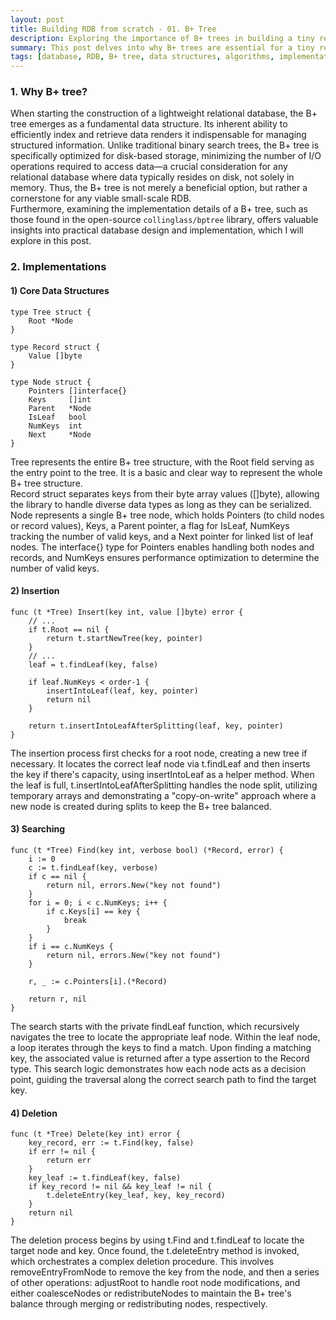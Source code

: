 ```yaml
---
layout: post
title: Building RDB from scratch - 01. B+ Tree
description: Exploring the importance of B+ trees in building a tiny relational database (RDB) and reflecting on the implementation insights gained from examining an open-source B+ tree library.
summary: This post delves into why B+ trees are essential for a tiny relational database and discusses key learnings from reviewing the collinglass/bptree implementation.
tags: [database, RDB, B+ tree, data structures, algorithms, implementation, software engineering]
---
```


### 1. Why B+ tree?
When starting the construction of a lightweight relational database, the B+ tree emerges as a fundamental data structure. Its inherent ability to efficiently index and retrieve data renders it indispensable for managing structured information. Unlike traditional binary search trees, the B+ tree is specifically optimized for disk-based storage, minimizing the number of I/O operations required to access data—a crucial consideration for any relational database where data typically resides on disk, not solely in memory. Thus, the B+ tree is not merely a beneficial option, but rather a cornerstone for any viable small-scale RDB.  
Furthermore, examining the implementation details of a B+ tree, such as those found in the open-source `collinglass/bptree` library, offers valuable insights into practical database design and implementation, which I will explore in this post.

### 2. Implementations

#### 1) Core Data Structures
```gotemplate
type Tree struct {
	Root *Node
}

type Record struct {
	Value []byte
}

type Node struct {
	Pointers []interface{}
	Keys     []int
	Parent   *Node
	IsLeaf   bool
	NumKeys  int
	Next     *Node
}
```
Tree represents the entire B+ tree structure, with the Root field serving as the entry point to the tree. It is a basic and clear way to represent the whole B+ tree structure.  
Record struct separates keys from their byte array values ([]byte), allowing the library to handle diverse data types as long as they can be serialized.  
Node represents a single B+ tree node, which holds Pointers (to child nodes or record values), Keys, a Parent pointer, a flag for IsLeaf, NumKeys tracking the number of valid keys, and a Next pointer for linked list of leaf nodes. The interface{} type for Pointers enables handling both nodes and records, and NumKeys ensures performance optimization to determine the number of valid keys.  

#### 2) Insertion

```gotemplate
func (t *Tree) Insert(key int, value []byte) error {
	// ...
	if t.Root == nil {
		return t.startNewTree(key, pointer)
	}
	// ...
    leaf = t.findLeaf(key, false)
    
	if leaf.NumKeys < order-1 {
		insertIntoLeaf(leaf, key, pointer)
		return nil
	}

	return t.insertIntoLeafAfterSplitting(leaf, key, pointer)
}
```
The insertion process first checks for a root node, creating a new tree if necessary. It locates the correct leaf node via t.findLeaf and then inserts the key if there's capacity, using insertIntoLeaf as a helper method. When the leaf is full, t.insertIntoLeafAfterSplitting handles the node split, utilizing temporary arrays and demonstrating a "copy-on-write" approach where a new node is created during splits to keep the B+ tree balanced.

#### 3) Searching
```gotemplate
func (t *Tree) Find(key int, verbose bool) (*Record, error) {
	i := 0
	c := t.findLeaf(key, verbose)
	if c == nil {
		return nil, errors.New("key not found")
	}
	for i = 0; i < c.NumKeys; i++ {
		if c.Keys[i] == key {
			break
		}
	}
	if i == c.NumKeys {
		return nil, errors.New("key not found")
	}

	r, _ := c.Pointers[i].(*Record)

	return r, nil
}
```
The search starts with the private findLeaf function, which recursively navigates the tree to locate the appropriate leaf node. Within the leaf node, a loop iterates through the keys to find a match. Upon finding a matching key, the associated value is returned after a type assertion to the Record type. This search logic demonstrates how each node acts as a decision point, guiding the traversal along the correct search path to find the target key.


#### 4) Deletion
```gotemplate
func (t *Tree) Delete(key int) error {
	key_record, err := t.Find(key, false)
	if err != nil {
		return err
	}
	key_leaf := t.findLeaf(key, false)
	if key_record != nil && key_leaf != nil {
		t.deleteEntry(key_leaf, key, key_record)
	}
	return nil
}
```
The deletion process begins by using t.Find and t.findLeaf to locate the target node and key. Once found, the t.deleteEntry method is invoked, which orchestrates a complex deletion procedure. This involves removeEntryFromNode to remove the key from the node, and then a series of other operations: adjustRoot to handle root node modifications, and either coalesceNodes or redistributeNodes to maintain the B+ tree's balance through merging or redistributing nodes, respectively.


